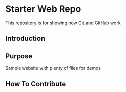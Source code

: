 # Starter Web Repo

This repository is for showing how Git and GitHub work
## Introduction
## Purpose
Sample website with plenty of files for demos
## How To Contribute